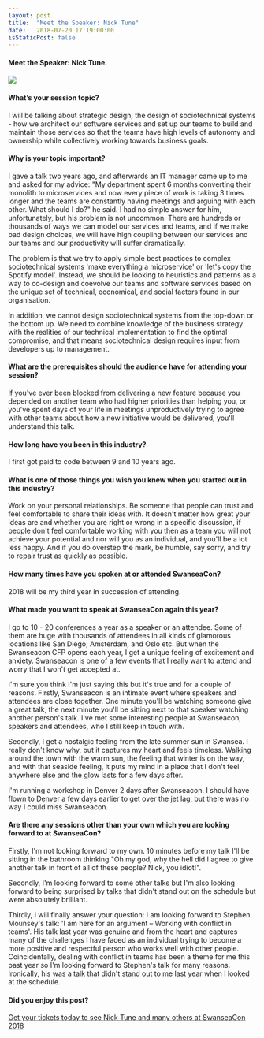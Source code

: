 ```yaml
---
layout: post
title:  "Meet the Speaker: Nick Tune"
date:   2018-07-20 17:19:00:00
isStaticPost: false
---
```


#### Meet the Speaker: Nick Tune.

<img src="/img/people/NickTune.jpg"/>

#### What’s your session topic?
 
I will be talking about strategic design, the design of sociotechnical systems - how we architect our software services and set up our teams to build and maintain those services so that the teams have high levels of autonomy and ownership while collectively working towards business goals.

 
#### Why is your topic important?

I gave a talk two years ago, and afterwards an IT manager came up to me and asked for my advice: "My department spent 6 months converting their monolith to microservices and now every piece of work is taking 3 times longer and the teams are constantly having meetings and arguing with each other. What should I do?" he said. I had no simple answer for him, unfortunately, but his problem is not uncommon. There are hundreds or thousands of ways we can model our services and teams, and if we make bad design choices, we will have high coupling between our services and our teams and our productivity will suffer dramatically.

The problem is that we try to apply simple best practices to complex sociotechnical systems 'make everything a microservice' or 'let's copy the Spotify model'. Instead, we should be looking to heuristics and patterns as a way to co-design and coevolve our teams and software services based on the unique set of technical, economical, and social factors found in our organisation.

In addition, we cannot design sociotechnical systems from the top-down or the bottom up. We need to combine knowledge of the business strategy with the realities of our technical implementation to find the optimal compromise, and that means sociotechnical design requires input from developers up to management.
 
 
#### What are the prerequisites should the audience have for attending your session?

If you've ever been blocked from delivering a new feature because you depended on another team who had higher priorities than helping you, or you've spent days of your life in meetings unproductively trying to agree with other teams about how a new initiative would be delivered, you'll understand this talk. 

 
#### How long have you been in this industry?

I first got paid to code between 9 and 10 years ago.

 
#### What is one of those things you wish you knew when you started out in this industry?

Work on your personal relationships. Be someone that people can trust and feel comfortable to share their ideas with. It doesn't matter how great your ideas are and whether you are right or wrong in a specific discussion, if people don't feel comfortable working with you then as a team you will not achieve your potential and nor will you as an individual, and you'll be a lot less happy. And if you do overstep the mark, be humble, say sorry, and try to repair trust as quickly as possible. 

 
#### How many times have you spoken at or attended SwanseaCon?

2018 will be my third year in succession of attending.
 
 
#### What made you want to speak at SwanseaCon again this year?

I go to 10 - 20 conferences a year as a speaker or an attendee. Some of them are huge with thousands of attendees in all kinds of glamorous locations like San Diego, Amsterdam, and Oslo etc. But when the Swanseacon CFP opens each year, I get a unique feeling of excitement and anxiety. Swanseacon is one of a few events that I really want to attend and worry that I won't get accepted at.

I'm sure you think I'm just saying this but it's true and for a couple of reasons. Firstly, Swanseacon is an intimate event where speakers and attendees are close together. One minute you'll be watching someone give a great talk, the next minute you'll be sitting next to that speaker watching another person's talk. I've met some interesting people at Swanseacon, speakers and attendees, who I still keep in touch with.

Secondly, I get a nostalgic feeling from the late summer sun in Swansea. I really don't know why, but it captures my heart and feels timeless. Walking around the town with the warm sun, the feeling that winter is on the way, and with that seaside feeling, it puts my mind in a place that I don't feel anywhere else and the glow lasts for a few days after.

I'm running a workshop in Denver 2 days after Swanseacon. I should have flown to Denver a few days earlier to get over the jet lag, but there was no way I could miss Swanseacon.

 
#### Are there any sessions other than your own which you are looking forward to at SwanseaCon?

Firstly, I'm not looking forward to my own. 10 minutes before my talk I'll be sitting in the bathroom thinking "Oh my god, why the hell did I agree to give another talk in front of all of these people? Nick, you idiot!".

Secondly, I'm looking forward to some other talks but I'm also looking forward to being surprised by talks that didn't stand out on the schedule but were absolutely brilliant. 

Thirdly, I will finally answer your question: I am looking forward to Stephen Mounsey's talk: 'I am here for an argument – Working with conflict in teams'. His talk last year was genuine and from the heart and captures many of the challenges I have faced as an individual trying to become a more positive and respectful person who works well with other people. Coincidentally, dealing with conflict in teams has been a theme for me this past year so I'm looking forward to Stephen's talk for many reasons. Ironically, his was a talk that didn't stand out to me last year when I looked at the schedule.



#### Did you enjoy this post?
[Get your tickets today to see Nick Tune and many others at SwanseaCon 2018](http://www.swanseacon.co.uk/)
